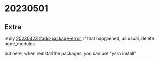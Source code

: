 # 20230501

## Extra

reply [20230423 #add-package-error](20230423.md#add-package-error), if that happpened, as usual, delete node_modules

but here, when reinstall the packages, you can use "yarn install"

